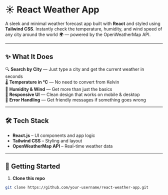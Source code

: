 # ☀️ React Weather App

A sleek and minimal weather forecast app built with **React** and styled using **Tailwind CSS**. Instantly check the temperature, humidity, and wind speed of any city around the world 🌍 — powered by the OpenWeatherMap API.

---

## ✨ What It Does

🔍 **Search by City** — Just type a city and get the current weather in seconds  
🌡️ **Temperature in °C** — No need to convert from Kelvin  
💨 **Humidity & Wind** — Get more than just the basics  
📱 **Responsive UI** — Clean design that works on mobile & desktop  
🚫 **Error Handling** — Get friendly messages if something goes wrong

---

## 🛠️ Tech Stack

- **React.js** – UI components and app logic  
- **Tailwind CSS** – Styling and layout  
- **OpenWeatherMap API** – Real-time weather data

---

## 🚀 Getting Started

1. **Clone this repo**
```bash
git clone https://github.com/your-username/react-weather-app.git
